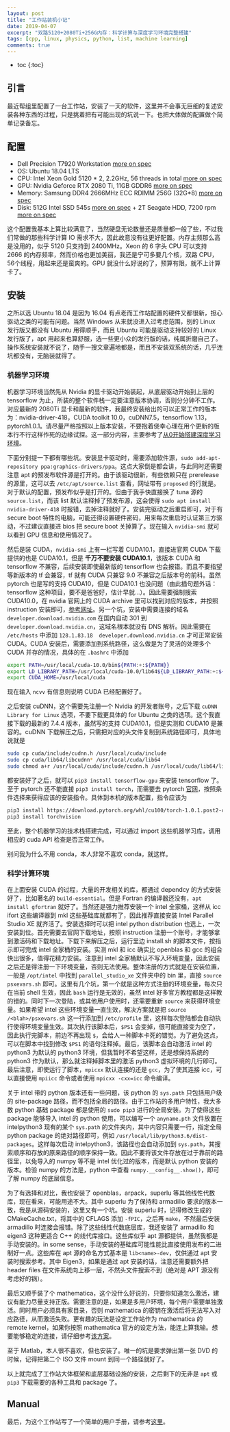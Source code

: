 ```yaml
---
layout: post
title: "工作站装机小记"
date: 2019-04-07
excerpt: "双路5120+2080Ti+256G内存：科学计算与深度学习环境完整搭建"
tags: [cpp, linux, physics, python, list, machine learning]
comments: true
---
```


* toc
{:toc}


## 引言

最近帮组里配置了一台工作站，安装了一天的软件，这里并不会事无巨细的复述安装各种东西的过程，只是挑着把有可能出现的坑说一下。也把大体做的配置做个简单记录备忘。

## 配置

* Dell Precision T7920 Workstation [more on spec](https://i.dell.com/sites/doccontent/shared-content/data-sheets/en/Documents/Precision-7920-Tower-Spec-Sheet.pdf)
* OS: Ubuntu 18.04 LTS
* CPU: Intel Xeon Gold 5120 * 2, 2.2GHz, 56 threads in total [more on spec](https://ark.intel.com/content/www/us/en/ark/products/120474/intel-xeon-gold-5120-processor-19-25m-cache-2-20-ghz.html)
* GPU: Nvidia Geforce RTX 2080 Ti, 11GB GDDR6 [more on spec](https://www.nvidia.com/en-us/geforce/graphics-cards/rtx-2080-ti/)
* Memory: Samsung DDR4 2666MHz ECC RDIMM 256G (32G*8)  [more on spec](https://www.samsung.com/semiconductor/dram/module/M393A4K40CB2-CTD/)
* Disk: 512G Intel SSD 545s [more on spec](https://ark.intel.com/content/www/us/en/ark/products/125019/intel-ssd-545s-series-512gb-2-5in-sata-6gb-s-3d2-tlc.html) + 2T Seagate HDD, 7200 rpm [more on spec](https://www.seagate.com/www-content/datasheets/pdfs/3-5-barracudaDS1900-7-1706US-en_US.pdf)

这个配置我基本上算比较满意了，当然硬盘无论数量还是质量都一般了些，不过我们常做的那些科学计算 IO 需求不大，因此故意没有往更好配置。内存主频那么高是没用的，似乎 5120 只支持到 2400MHz。Xeon 的 6 字头 CPU 可以支持 2666 的内存频率，然而价格也更加美丽，我还是宁可多要几个核，双路 CPU，56个线程，用起来还是蛮爽的。GPU 就没什么好说的了，预算有限，就不上计算卡了。

## 安装

之所以选 Ubuntu 18.04 是因为 16.04 有点老而工作站配置的硬件又都很新，担心驱动之类的可能有问题。当然 Windows 从来就没进入过考虑范围，别的 Linux 发行版又都没有 Ubuntu 用得顺手，而且 Ubuntu 可能是驱动支持较好的 Linux 发行版了，apt 用起来也算舒服，选一些更小众的发行版的话，纯属折磨自己了。操作系统安装就不说了，随手一搜文章遍地都是，而且不安装双系统的话，几乎连坑都没有，无脑装就得了。

### 机器学习环境

机器学习环境当然先从 Nvidia 的显卡驱动开始装起，从底层驱动开始到上层的 tensorflow 为止，所装的整个软件栈一定要注意版本协调，否则分分钟不工作。对应最新的 2080Ti 显卡和最新的软件，我最终安装给出的可以正常工作的版本为：nvidia-driver-418，CUDA toolkit 10.0，cuDNN7.5，tensorflow 1.13，pytorch1.0.1。请尽量严格按照以上版本安装，不要抱着侥幸心理在用个更新的版本行不行这样作死的边缘试探。这一部分内容，主要参考了[从0开始搭建深度学习环境](https://zhuanlan.zhihu.com/p/51373519)。

下面分别提一下都有哪些坑。安装显卡驱动时，需要添加软件源，`sudo add-apt-repository ppa:graphics-drivers/ppa`。这点大家倒是都会讲，与此同时还需要注意 apt 的预发布软件源是打开的。由于该驱动很新，有些依赖只在 prerelease 的源里，这可以去 `/etc/apt/source.list` 查看，网址带有 `proposed` 的行就是。对于默认的配置，预发布似乎是打开的。但由于我手快直接换了 tuna 源的 `source.list`，而该 list 默认注释掉了预发布源，这会使得 `sudo apt install nvidia-driver-418` 时报错，去掉注释就好了。安装完驱动之后重启即可，对于有 secure boot 特性的电脑，可能还得设置硬件密码，用来每次重启时认证第三方驱动，不过建议直接进 bios 把 secure boot 关掉算了。现在输入 `nvidia-smi` 就可以看到 GPU 信息和使用情况了。

然后是装 CUDA，`nvidia-smi` 上有一栏写着 CUDA10.1，直接进官网 CUDA 下载提供的也是 CUDA10.1，但是 **千万不要安装 CUDA10.1**，该版本 CUDA 和 tensorflow 不兼容，后续安装即使最新版的 tensorflow 也会报错。而且不要指望等新版本的 tf 会兼容，tf 就有 CUDA 只兼容 9.0 不兼容之后版本号的前科。虽然 pytorch 也是写的支持 CUDA10，但是 CUDA10.1 也没问题（由此插句题外话：tensorflow 这种项目，要不是爸爸好，估计早就…）。因此需要强制搜索 CUDA10.0，在 nvidia 官网上的 CUDA archive 里可以找到对应的版本，并按照 instruction 安装即可，[参考网址](https://developer.nvidia.com/cuda-10.0-download-archive)。另一个坑，安装中需要连接的域名 `developer.download.nvidia.com` 在国内自动 301 到 `developer.download.nvidia.cn`，这域名根本就没有 DNS 解析。因此需要在 `/etc/hosts` 中添加 `128.1.83.18  developer.download.nvidia.cn` 才可正常安装 CUDA。CUDA 安装后，需要添加到系统路径，这么做是为了灵活的处理多个 CUDA 并存的情况，具体的在 `.bashrc` 中添加

```bash
export PATH=/usr/local/cuda-10.0/bin${PATH:+:${PATH}}
export LD_LIBRARY_PATH=/usr/local/cuda-10.0/lib64${LD_LIBRARY_PATH:+:${LD_LIBRARY_PATH}}
export CUDA_HOME=/usr/local/cuda
```

现在输入 `ncvv` 有信息则说明 CUDA 已经配置好了。

之后安装 cuDNN，这个需要先注册一个 Nvidia 的开发者账号，之后下载 `cuDNN Library for Linux` 选项，不要下载更具体的 for Ubuntu 之类的选项。这个我直接下载的最新的 7.4.4 版本，虽然写的支持 CUDA10.1，但是实测和 CUDA10 是兼容的。cuDNN 下载解压之后，只需把对应的头文件复制到系统路径即可，具体地说就是

```bash
sudo cp cuda/include/cudnn.h /usr/local/cuda/include
sudo cp cuda/lib64/libcudnn* /usr/local/cuda/lib64
sudo chmod a+r /usr/local/cuda/include/cudnn.h /usr/local/cuda/lib64/libcudnn*
```

都安装好了之后，就可以 `pip3 install tensorflow-gpu` 来安装 tensorflow 了。至于 pytorch 还不能直接 `pip3 install torch`，而需要去 pytorch [官网](https://pytorch.org/get-started/locally/)，按照条件选择来获得应该的安装指令。具体到本机的版本配置，指令应该为

```bash
pip3 install https://download.pytorch.org/whl/cu100/torch-1.0.1.post2-cp36-cp36m-linux_x86_64.whl
pip3 install torchvision
```

至此，整个机器学习的技术栈搭建完成，可以通过 import 这些机器学习库，调用相应的 cuda API 检查是否正常工作。

别问我为什么不用 conda，本人非常不喜欢 conda，就这样。

### 科学计算环境

在上面安装 CUDA 的过程，大量的开发相关的库，都通过 dependcy 的方式安装好了，比如著名的 `build-essential`。但是 Fortran 的编译器还没有，`apt install gfortran` 就好了。当然还是强力推荐安装一个 intel 全家桶，这样从 icc ifort 这些编译器到 mkl 这些基础库就都有了，因此推荐直接安装 Intel Parallel Studio XE 就齐活了。安装选择时可以把 intel python distribution 也选上，一次安装到位。首先需要去官网下载地址，按照 instruction 注册一个账号，才能够拿到激活码和下载地址。下载下来解压之后，运行里边 install.sh 的脚本文件，按指示即可完成 intel 全家桶的安装。实测 mkl 和 icc 确实比 openblas 和 gcc 的组合快出很多，值得花精力安装。注意到 intel 全家桶默认不写入环境变量，因此安装之后还是得注册一下环境变量，否则无法使用。整体注册的方式就是在安装位置，一般是 `/opt/intel` 中找到 `parallel_studio_xe` 文件夹中的 bin 里，直接 `source psxevars.sh` 即可。这里有几个坑，第一个就是这种方式注册的环境变量，每次只在当前 shell 生效，因此 `bash` 运行是无效的，虽然 intel 好多官方教程都是这样教的错的。同时下一次登陆，或其他用户使用时，还需要重新 `source` 来获得环境变量。如果希望 intel 这些环境变量一直生效，解决方案就是把 `source /<blah>/psxevars.sh` 这一行添加到 `/etc/profile` 里，这样每次登陆都会自动执行使得环境变量生效。其次执行该脚本后，`$PS1` 会变掉，很可能直接变为空了，因此执行完脚本，前边不再出现 `$`，会给人一种脚本卡死的错觉。为了避免这点，可以在脚本中找到修改 `$PS1` 的语句注释掉。最后，该脚本会自动激活 intel 的 python3 为默认的 python3 环境，但我暂时不希望这样，还是想保持系统的 python3 作为默认，那么就注释掉脚本里的激活 python3 虚拟环境的几行即可。最后注意，即使运行了脚本，`mpicxx` 默认连接的还是 `gcc`，为了使其连接 icc，可以直接使用 `mpiicc` 命令或者使用 `mpicxx -cxx=icc` 命令编译。

关于 intel 带的 python 版本还有一些问题，该 python 的 `sys.path` 只包括用户级的 site-package 路径，而不包括全局的路径。由于工作站的多用户特性，我大多数 python 基础 package 都是使用的 `sudo pip3` 进行的全局安装。为了使得这些 package 能够导入 intel 的 python 使用，可以编写一个 `anyname.pth` 文件放置在 intelpython3 现有的某个 `sys.path` 的文件夹内，其中内容只需要一行，指定全局 python package 的绝对路径即可，例如 `/usr/local/lib/python3.6/dist-packages`。这样每次启动 intelpython3，该路径也会自动添加到 `sys.path`，其搜索顺序和存放的原来路径的顺序保持一致。因此不要将该文件存放在过于靠前的路径里，以免导入的 numpy 等不是 intel 优化过的版本，而是默认 python 安装的版本。检验 numpy 的方法是，python 中查看 `numpy.__config__.show()`，即可了解 numpy 的底层信息。

为了有选择和对比，我也安装了 openblas，arpack，superlu 等其他线性代数库，现在看来，可能用途不大。其中 superlu 为了保持和 armadillo 要求的版本一致，我是从源码安装的，这里又有一个坑。安装 superlu 时，记得修改生成的 CMakeCache.txt，将其中的 CFLAGS 添加 `-fPIC`，之后再 `make`，不然最后安装 armadillo 时连接会报错。除了这些线性代数底层库，我还安装了 armadillo 和 eigen3 这种更适合 C++ 的线代库接口。这些库似乎 apt 源都提供，虽然我都是手动安装的。in some sense，手动安装的基础库可能性能比直接使用发布的二进制好一点。这些库在 apt 源的命名方式基本是 `lib<name>-dev`，仅供通过 apt 安装时搜索参考。其中 Eigen3，如果是通过 apt 安装的话，注意还需要额外把 header files 在文件系统向上移一层，不然头文件搜索不到（绝对是 APT 源没有考虑好的锅）。

最后又顺手装了个 mathematica，这个没什么好说的，只要你知道怎么激活，建议有能力尽量支持正版。需要注意的是，如果是多用户环境，每个用户需要单独激活。同时用户必须具有家目录，否则 mathematica 的密钥在激活后将无法写入对应路径，从而激活失败。更有趣的玩法是设定工作站作为 mathematica 的 remote kernel，如果你按照 mathematica 官方的设定方法，能连上算我输。想要能够稳定的连接，请仔细参考[该方案](https://github.com/sakra/Tunnel/blob/master/MANUAL.md)。

至于 Matlab，本人很不喜欢，但也安装了。唯一的坑是要求弹出第一张 DVD 的时候，记得把第二个 ISO 文件 mount 到同一个路径就好了。

以上就完成了工作站大体框架和底层基础设施的安装，之后剩下的无非是 `apt` 或 `pip3` 下载需要的各种工具和 package 了。

## Manual

最后，为这个工作站写了一个简单的用户手册，请参考[这里](/misc/workstation-manual)。